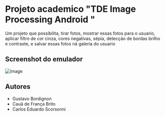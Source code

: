 
# Projeto academico "TDE Image Processing Android " 


Um projeto que possibilita, tirar fotos, mostrar essas fotos para o usuario, aplicar filtro de cor cinza, cores negativas, sépia, detecção de bordas brilho e contraste, e salvar essas fotos ná galeria do usuario







## Screenshot do emulador



![image](https://github.com/GustavoBordingnon123/Mobile-photo-manager/assets/105391247/fc01e302-af91-4b54-b102-c44159b9c2ae)



## Autores

- Gustavo Bordignon
- Cauã de França Brito
- Carlos Eduardo Scorsonni

